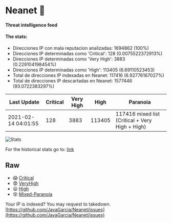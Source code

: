 # Neanet :hocho:
#### Threat intelligence feed
#### The stats:

- Direcciones IP con mala reputacion analizadas: 1694862 (100%)
- Direcciones IP determinadas como 'Critical':  128 (0.0075522372913%)
- Direcciones IP determinadas como 'Very High':  3883 (0.229104198454%)
- Direcciones IP determinadas como 'High':  113405 (6.69110523453)
- Total de direcciones IP indexadas en Neanet:  117416 (6.92776167027%)
- Total de direcciones IP descartadas en Neanet:  1577446 (93.0722383297%)

| Last Update | Critical | Very High | High | Paranoia |
| --- | --- | --- | --- | --- |
| 2021-02-14 04:01:55 | 128 | 3883 | 113405 | 117416 mixed list (Critical + Very High + High)|

![Stats](https://docs.google.com/spreadsheets/d/e/2PACX-1vSnaNMIXVabIpDJjufMlzH7poXnshF3mgd8Is1g9ytUEzVsP5my4Trn8f-xkoLLQ38xpL3HtmUexLo6/pubchart?oid=501124687&format=image)

For the historical stats go to: [link](/stats.csv)
## Raw
- :scream: [Critical](https://raw.githubusercontent.com/JavaGarcia/Neanet/master/blacklists/neanet_critical.txt)
- :fearful: [VeryHigh](https://raw.githubusercontent.com/JavaGarcia/Neanet/master/blacklists/neanet_veryHigh.txtt)
- :frowning: [High](https://raw.githubusercontent.com/JavaGarcia/Neanet/master/blacklists/neanet_high.txt)
- :dizzy_face: [Mixed-Paranoia](https://raw.githubusercontent.com/JavaGarcia/Neanet/master/blacklists/neanet_all.txt)


Your IP is indexed? You may request to takedown. [https://github.com/JavaGarcia/Neanet/issues](https://github.com/JavaGarcia/Neanet/issues)
























































































































































































































































































































































































































































































































































































































































































































































































































































































































































































































































































































































































































































































































































































































































































































































































































































































































































































































































































































































































































































































































































































































































































































































































































































































































































































































































































































































































































































































































































































































































































































































































































































































































































































































































































































































































































































































































































































































































































































































































































































































































































































































































































































































